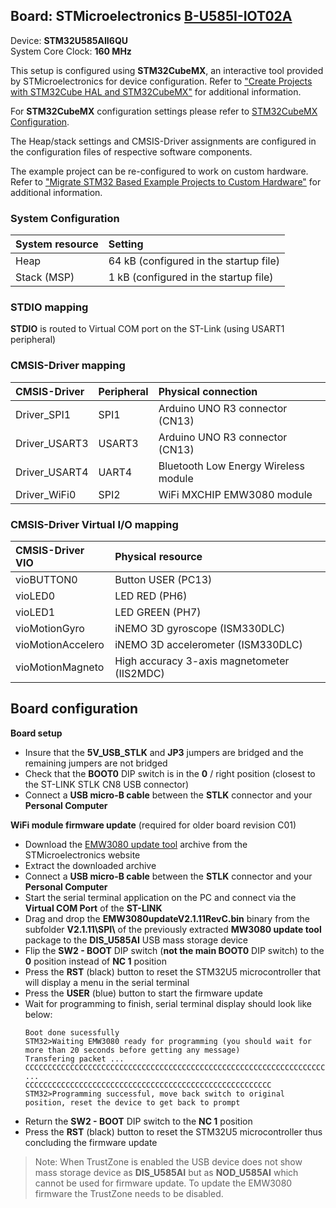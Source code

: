 Board: STMicroelectronics [B-U585I-IOT02A](https://www.st.com/en/evaluation-tools/b-u585i-iot02a.html)
------------------------------------------

Device: **STM32U585AII6QU**  
System Core Clock: **160 MHz**

This setup is configured using **STM32CubeMX**, an interactive tool provided by STMicroelectronics for device configuration.
Refer to ["Create Projects with STM32Cube HAL and STM32CubeMX"](https://www.keil.com/pack/doc/STM32Cube/html/index.html) for additional information.

For **STM32CubeMX** configuration settings please refer to [STM32CubeMX Configuration](STM32CubeMX/STM32CubeMX.pdf).

The Heap/stack settings and CMSIS-Driver assignments are configured in the configuration files of respective software components.

The example project can be re-configured to work on custom hardware.
Refer to ["Migrate STM32 Based Example Projects to Custom Hardware"](https://github.com/MDK-Packs/Documentation/tree/master/Porting_to_Custom_Hardware) for additional information.

### System Configuration

| System resource         | Setting
|:------------------------|:----------------------------------------
| Heap                    | 64 kB (configured in the startup file)
| Stack (MSP)             | 1 kB (configured in the startup file)

### STDIO mapping

**STDIO** is routed to Virtual COM port on the ST-Link (using USART1 peripheral)

### CMSIS-Driver mapping

| CMSIS-Driver  | Peripheral  | Physical connection
|:--------------|:------------|:------------------------------------
| Driver_SPI1   | SPI1        | Arduino UNO R3 connector (CN13)
| Driver_USART3 | USART3      | Arduino UNO R3 connector (CN13)
| Driver_USART4 | UART4       | Bluetooth Low Energy Wireless module
| Driver_WiFi0  | SPI2        | WiFi MXCHIP EMW3080 module

### CMSIS-Driver Virtual I/O mapping

| CMSIS-Driver VIO  | Physical resource
|:------------------|:-------------------------------
| vioBUTTON0        | Button USER (PC13)
| vioLED0           | LED RED (PH6)
| vioLED1           | LED GREEN (PH7)
| vioMotionGyro     | iNEMO 3D gyroscope (ISM330DLC)
| vioMotionAccelero | iNEMO 3D accelerometer (ISM330DLC)
| vioMotionMagneto  | High accuracy 3-axis magnetometer (IIS2MDC)

## Board configuration

**Board setup**

  - Insure that the **5V_USB_STLK** and **JP3** jumpers are bridged and the remaining jumpers are not bridged
  - Check that the **BOOT0** DIP switch is in the **0** / right position (closest to the ST-LINK STLK CN8 USB connector)
  - Connect a **USB micro-B cable** between the **STLK** connector and your **Personal Computer**

**WiFi module firmware update** (required for older board revision C01)

  - Download the [EMW3080 update tool](https://www.st.com/content/ccc/resource/technical/software/firmware/group1/48/a2/e8/27/7f/ae/4b/26/x-wifi-emw3080b/files/x-wifi-emw3080b.zip/jcr:content/translations/en.x-wifi-emw3080b.zip) archive from the STMicroelectronics website
  - Extract the downloaded archive
  - Connect a **USB micro-B cable** between the **STLK** connector and your **Personal Computer**
  - Start the serial terminal application on the PC and connect via the **Virtual COM Port** of the **ST-LINK**
  - Drag and drop the **EMW3080updateV2.1.11RevC.bin** binary from the subfolder **V2.1.11\\SPI\\** of the previously 
    extracted **MW3080 update tool** package to the **DIS_U585AI** USB mass storage device
  - Flip the **SW2 - BOOT** DIP switch (**not the main BOOT0** DIP switch) to the **0** position instead of **NC 1** position
  - Press the **RST** (black) button to reset the STM32U5 microcontroller that will display a menu in the serial terminal
  - Press the **USER** (blue) button to start the firmware update
  - Wait for programming to finish, serial terminal display should look like below:
    ```
    Boot done sucessfully
    STM32>Waiting EMW3080 ready for programming (you should wait for more than 20 seconds before getting any message)
    Transfering packet ...
    CCCCCCCCCCCCCCCCCCCCCCCCCCCCCCCCCCCCCCCCCCCCCCCCCCCCCCCCCCCCCCCCCCCCCCCCCCCCCCCCCCC
    ...
    CCCCCCCCCCCCCCCCCCCCCCCCCCCCCCCCCCCCCCCCCCCCCCCCCCCCCCC
    STM32>Programming successful, move back switch to original position, reset the device to get back to prompt
    ```  
  - Return the **SW2 - BOOT** DIP switch to the **NC 1** position
  - Press the **RST** (black) button to reset the STM32U5 microcontroller thus concluding the firmware update

  > Note: When TrustZone is enabled the USB device does not show mass storage device as **DIS_U585AI** but as **NOD_U585AI** which 
    cannot be used for firmware update. To update the EMW3080 firmware the TrustZone needs to be disabled.
